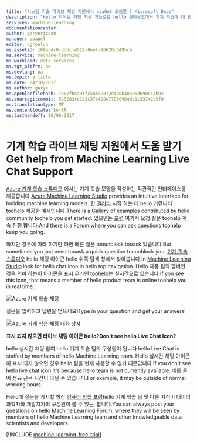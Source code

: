 ```yaml
---
title: "시스템 학습 라이브 채팅 지원에서 aaaGet 도움말 | Microsoft Docs"
description: "Hello 라이브 채팅 지원 기능으로 hello 클라우드에서 기계 학습에 대 한 실시간 도움말을 봅니다."
services: machine-learning
documentationcenter: 
author: garyericson
manager: opapel
editor: cgronlun
ms.assetid: 1684cdc0-dddc-4522-8eef-96620c549bcb
ms.service: machine-learning
ms.workload: data-services
ms.tgt_pltfrm: na
ms.devlang: na
ms.topic: article
ms.date: 04/10/2017
ms.author: garye
ms.openlocfilehash: 7307fb5a91fc58b32872d480b48305d690c14b92
ms.sourcegitcommit: 523283cc1b3c37c428e77850964dc1c33742c5f0
ms.translationtype: MT
ms.contentlocale: ko-KR
ms.lasthandoff: 10/06/2017
---
```

# <a name="get-help-from-machine-learning-live-chat-support"></a><span data-ttu-id="44b16-103">기계 학습 라이브 채팅 지원에서 도움 받기</span><span class="sxs-lookup"><span data-stu-id="44b16-103">Get help from Machine Learning Live Chat Support</span></span>
<span data-ttu-id="44b16-104">[Azure 기계 학습 스튜디오](machine-learning-what-is-ml-studio.md) 에서는 기계 학습 모델을 작성하는 직관적인 인터페이스를 제공합니다.</span><span class="sxs-lookup"><span data-stu-id="44b16-104">[Azure Machine Learning Studio](machine-learning-what-is-ml-studio.md) provides an intuitive interface for building machine learning models.</span></span> <span data-ttu-id="44b16-105">한 [갤러리](machine-learning-gallery-how-to-use-contribute-publish.md) 시작 하는 데 hello 커뮤니티 toohelp 제공한 예제입니다.</span><span class="sxs-lookup"><span data-stu-id="44b16-105">There is a [Gallery](machine-learning-gallery-how-to-use-contribute-publish.md) of examples contributed by hello community toohelp you get started.</span></span> <span data-ttu-id="44b16-106">있으면는 [포럼](https://social.msdn.microsoft.com/forums/azure/home?forum=MachineLearning) 여기서 요청 질문 toohelp 계속 진행 합니다.</span><span class="sxs-lookup"><span data-stu-id="44b16-106">And there is a [Forum](https://social.msdn.microsoft.com/forums/azure/home?forum=MachineLearning) where you can ask questions toohelp keep you going.</span></span> 

<span data-ttu-id="44b16-107">하지만 경우에 따라 하기만 하면 빠른 질문 toounblock tooask 있습니다.</span><span class="sxs-lookup"><span data-stu-id="44b16-107">But sometimes you just need tooask a quick question toounblock you.</span></span> <span data-ttu-id="44b16-108">[기계 학습 스튜디오](http://studio.azureml.net/Home) hello 채팅 아이콘 hello 위쪽 탐색 창에서 찾아봅니다.</span><span class="sxs-lookup"><span data-stu-id="44b16-108">In [Machine Learning Studio](http://studio.azureml.net/Home) look for hello chat icon in hello top navigation.</span></span>  <span data-ttu-id="44b16-109">Hello 제품 팀의 멤버인 것을 의미 하는이 아이콘을 표시 온라인 toohelp는 실시간으로 있습니다.</span><span class="sxs-lookup"><span data-stu-id="44b16-109">If you see this icon, that means a member of hello product team is online toohelp you in real time.</span></span>

![Azure 기계 학습 채팅](./media/machine-learning-live-chat/AzureMLChatNavBar.png)

<span data-ttu-id="44b16-111">질문을 입력하고 답변을 얻으세요!</span><span class="sxs-lookup"><span data-stu-id="44b16-111">Type in your question and get your answers!</span></span>

![Azure 기계 학습 채팅 대화 상자](./media/machine-learning-live-chat/AzureMLChat.png)

<span data-ttu-id="44b16-113">**표시 되지 않으면 라이브 채팅 아이콘 hello?**</span><span class="sxs-lookup"><span data-stu-id="44b16-113">**Don't see hello Live Chat Icon?**</span></span>

<span data-ttu-id="44b16-114">hello 실시간 채팅 참여 hello 기계 학습 팀의 구성원이 됩니다.</span><span class="sxs-lookup"><span data-stu-id="44b16-114">hello Live Chat is staffed by members of hello Machine Learning team.</span></span> <span data-ttu-id="44b16-115">Hello 실시간 채팅 아이콘이 표시 되지 않으면 경우 hello 팀을 현재 사용할 수 없기 때문입니다.</span><span class="sxs-lookup"><span data-stu-id="44b16-115">If you don't see hello live chat icon it's because hello team is not currently available.</span></span> <span data-ttu-id="44b16-116">예를 들어 정규 근무 시간이 아닐 수 있습니다.</span><span class="sxs-lookup"><span data-stu-id="44b16-116">For example, it may be outside of normal working hours.</span></span> 

<span data-ttu-id="44b16-117">Hello에 질문을 게시할 항상 [컴퓨터 학습 포럼](https://social.msdn.microsoft.com/forums/azure/home?forum=MachineLearning)hello 기계 학습 팀 및 다른 지식이 데이터 과학자와 개발자가의 구성원이 볼 수 있는, 합니다.</span><span class="sxs-lookup"><span data-stu-id="44b16-117">You can always post your questions on hello [Machine Learning Forum](https://social.msdn.microsoft.com/forums/azure/home?forum=MachineLearning), where they will be seen by members of hello Machine Learning team and other knowledgeable data scientists and developers.</span></span>

[!INCLUDE [machine-learning-free-trial](../../includes/machine-learning-free-trial.md)]

